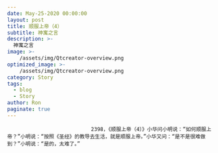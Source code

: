 ```yaml
---
date: May-25-2020 00:00:00
layout: post
title: 顺服上帝（4）
subtitle: 神寓之言
description: >-
  神寓之言
image: >-
    /assets/img/Qtcreator-overview.png
optimized_image: >-
    /assets/img/Qtcreator-overview.png
category: Story
tags:
  - blog
  - Story
author: Ron
paginate: true
---
```


							　　2398，《顺服上帝（4）》小华问小明说：“如何顺服上帝？”小明说：“按照《圣经》的教导去生活，就是顺服上帝。”小华又问：“是不是很难做到？”小明说：“是的，太难了。”
							
							
						
